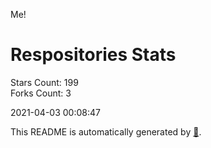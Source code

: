 Me!

# Respositories Stats
Stars Count: 199  
Forks Count: 3

2021-04-03 00:08:47  

This README is automatically generated by [🐰](https://github.com/rnitta/rnitta).
